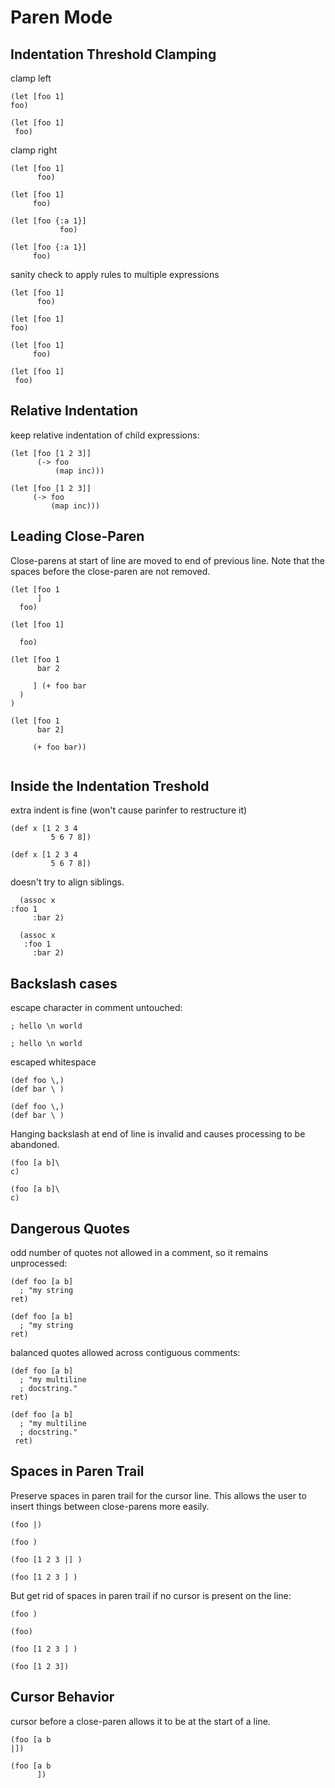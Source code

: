 # Paren Mode

## Indentation Threshold Clamping

clamp left

```in
(let [foo 1]
foo)
```

```out
(let [foo 1]
 foo)
```

clamp right

```in
(let [foo 1]
      foo)
```

```out
(let [foo 1]
     foo)
```

```in
(let [foo {:a 1}]
           foo)
```

```out
(let [foo {:a 1}]
     foo)
```

sanity check to apply rules to multiple expressions

```in
(let [foo 1]
      foo)

(let [foo 1]
foo)
```

```out
(let [foo 1]
     foo)

(let [foo 1]
 foo)
```

## Relative Indentation

keep relative indentation of child expressions:

```in
(let [foo [1 2 3]]
      (-> foo
          (map inc)))
```

```out
(let [foo [1 2 3]]
     (-> foo
         (map inc)))
```

## Leading Close-Paren


Close-parens at start of line are moved to end of previous line.  Note that the
spaces before the close-paren are not removed.

```in
(let [foo 1
      ]
  foo)
```

```out
(let [foo 1]
      
  foo)
```

```in
(let [foo 1
      bar 2

     ] (+ foo bar
  )
)
```

```out
(let [foo 1
      bar 2]

     (+ foo bar))
  

```

## Inside the Indentation Treshold

extra indent is fine (won't cause parinfer to restructure it)

```in
(def x [1 2 3 4
         5 6 7 8])
```

```out
(def x [1 2 3 4
         5 6 7 8])
```

doesn't try to align siblings.

```in
  (assoc x
:foo 1
     :bar 2)
```

```out
  (assoc x
   :foo 1
     :bar 2)
```

## Backslash cases

escape character in comment untouched:

```in
; hello \n world
```

```out
; hello \n world
```

escaped whitespace

```in
(def foo \,)
(def bar \ )
```

```out
(def foo \,)
(def bar \ )
```

Hanging backslash at end of line is invalid and causes processing to be abandoned.

```in
(foo [a b]\
c)
```

```out
(foo [a b]\
c)
```

## Dangerous Quotes

odd number of quotes not allowed in a comment, so it remains unprocessed:

```in
(def foo [a b]
  ; "my string
ret)
```

```out
(def foo [a b]
  ; "my string
ret)
```

balanced quotes allowed across contiguous comments:

```in
(def foo [a b]
  ; "my multiline
  ; docstring."
ret)
```

```out
(def foo [a b]
  ; "my multiline
  ; docstring."
 ret)
```

## Spaces in Paren Trail

Preserve spaces in paren trail for the cursor line.  This allows the user
to insert things between close-parens more easily.

```in
(foo |)
```

```out
(foo )
```

```in
(foo [1 2 3 |] )
```

```out
(foo [1 2 3 ] )
```

But get rid of spaces in paren trail if no cursor is present on the line:

```in
(foo )
```

```out
(foo)
```

```in
(foo [1 2 3 ] )
```

```out
(foo [1 2 3])
```

## Cursor Behavior

cursor before a close-paren allows it to be at the start of a line.

```in
(foo [a b
|])
```

```out
(foo [a b
      ])
```

